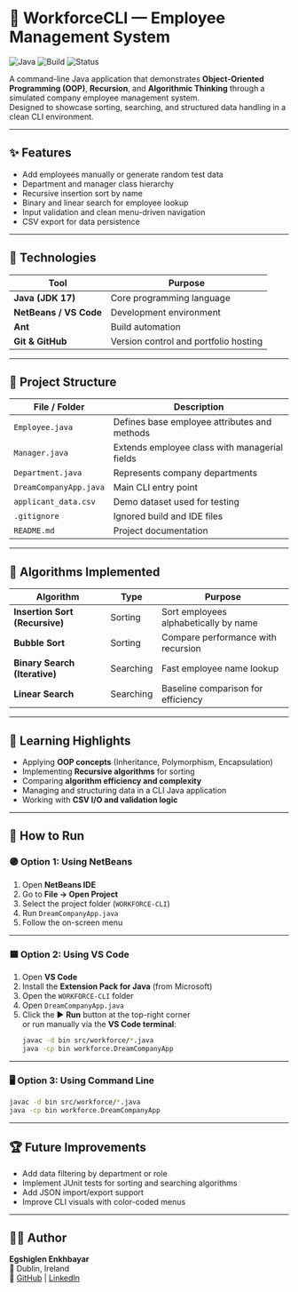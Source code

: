 # 🧠 WorkforceCLI — Employee Management System
![Java](https://img.shields.io/badge/Java-17-blue)
![Build](https://img.shields.io/badge/Build-NetBeans-green)
![Status](https://img.shields.io/badge/Status-Complete-brightgreen)

A command-line Java application that demonstrates **Object-Oriented Programming (OOP)**, **Recursion**, and **Algorithmic Thinking** through a simulated company employee management system.  
Designed to showcase sorting, searching, and structured data handling in a clean CLI environment.

---

## ✨ Features
- Add employees manually or generate random test data  
- Department and manager class hierarchy  
- Recursive insertion sort by name  
- Binary and linear search for employee lookup  
- Input validation and clean menu-driven navigation  
- CSV export for data persistence  

---

## 🧩 Technologies
| Tool | Purpose |
|------|----------|
| **Java (JDK 17)** | Core programming language |
| **NetBeans / VS Code** | Development environment |
| **Ant** | Build automation |
| **Git & GitHub** | Version control and portfolio hosting |

---

## 📁 Project Structure
| File / Folder | Description |
|----------------|--------------|
| `Employee.java` | Defines base employee attributes and methods |
| `Manager.java` | Extends employee class with managerial fields |
| `Department.java` | Represents company departments |
| `DreamCompanyApp.java` | Main CLI entry point |
| `applicant_data.csv` | Demo dataset used for testing |
| `.gitignore` | Ignored build and IDE files |
| `README.md` | Project documentation |

---

## 🧮 Algorithms Implemented
| Algorithm | Type | Purpose |
|------------|------|----------|
| **Insertion Sort (Recursive)** | Sorting | Sort employees alphabetically by name |
| **Bubble Sort** | Sorting | Compare performance with recursion |
| **Binary Search (Iterative)** | Searching | Fast employee name lookup |
| **Linear Search** | Searching | Baseline comparison for efficiency |

---

## 🧠 Learning Highlights
- Applying **OOP concepts** (Inheritance, Polymorphism, Encapsulation)  
- Implementing **Recursive algorithms** for sorting  
- Comparing **algorithm efficiency and complexity**  
- Managing and structuring data in a CLI Java application  
- Working with **CSV I/O and validation logic**  

---

## 🧪 How to Run

### 🟣 Option 1: Using NetBeans
1. Open **NetBeans IDE**  
2. Go to **File → Open Project**  
3. Select the project folder (`WORKFORCE-CLI`)  
4. Run `DreamCompanyApp.java`  
5. Follow the on-screen menu  

---

### 🟦 Option 2: Using VS Code
1. Open **VS Code**  
2. Install the **Extension Pack for Java** (from Microsoft)  
3. Open the `WORKFORCE-CLI` folder  
4. Open `DreamCompanyApp.java`  
5. Click the ▶️ **Run** button at the top-right corner  
   or run manually via the **VS Code terminal**:
   ```bash
   javac -d bin src/workforce/*.java
   java -cp bin workforce.DreamCompanyApp

---

### 🖥️ Option 3: Using Command Line
```bash
javac -d bin src/workforce/*.java
java -cp bin workforce.DreamCompanyApp
```

---

## 🏆 Future Improvements

- Add data filtering by department or role
- Implement JUnit tests for sorting and searching algorithms
- Add JSON import/export support
- Improve CLI visuals with color-coded menus

---

## 👩‍💻 Author
**Egshiglen Enkhbayar**  
📍 Dublin, Ireland  
🔗 [GitHub](https://github.com/egshiglen-henny) | [LinkedIn](https://linkedin.com/in/egshiglen)
